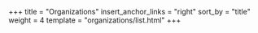 +++
title = "Organizations"
insert_anchor_links = "right"
sort_by = "title"
weight = 4
template = "organizations/list.html"
+++